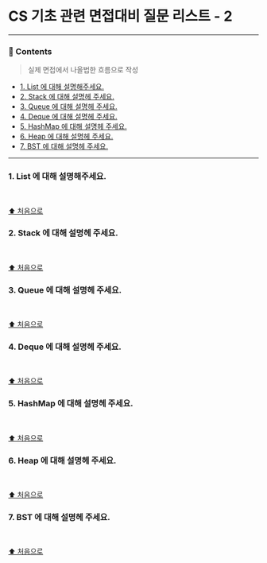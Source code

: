 # CS 기초 관련 면접대비 질문 리스트 - 2

<hr>

### 📄 Contents
> 실제 면접에서 나올법한 흐름으로 작성
- [1. List 에 대해 설명해주세요.](#1-list-에-대해-설명해주세요)
- [2. Stack 에 대해 설명헤 주세요.](#2-stack-에-대해-설명헤-주세요)
- [3. Queue 에 대해 설명헤 주세요.](#3-queue-에-대해-설명헤-주세요)
- [4. Deque 에 대해 설명헤 주세요.](#4-deque-에-대해-설명헤-주세요)
- [5. HashMap 에 대해 설명헤 주세요.](#5-hashmap-에-대해-설명헤-주세요)
- [6. Heap 에 대해 설명헤 주세요.](#6-heap-에-대해-설명헤-주세요)
- [7. BST 에 대해 설명헤 주세요.](#7-bst-에-대해-설명헤-주세요)

---

### 1. List 에 대해 설명해주세요.


<br>

[⬆️ 처음으로](#-contents)

### 2. Stack 에 대해 설명헤 주세요.


<br>

[⬆️ 처음으로](#-contents)

### 3. Queue 에 대해 설명헤 주세요.

<br>

[⬆️ 처음으로](#-contents)

### 4. Deque 에 대해 설명헤 주세요.

<br>

[⬆️ 처음으로](#-contents)

### 5. HashMap 에 대해 설명헤 주세요.

<br>

[⬆️ 처음으로](#-contents)

### 6. Heap 에 대해 설명헤 주세요.

<br>

[⬆️ 처음으로](#-contents)

### 7. BST 에 대해 설명헤 주세요.

<br>

[⬆️ 처음으로](#-contents)

<br>
<br>